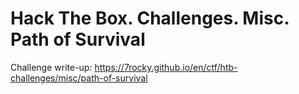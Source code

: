 # Hack The Box. Challenges. Misc. Path of Survival

Challenge write-up: https://7rocky.github.io/en/ctf/htb-challenges/misc/path-of-survival